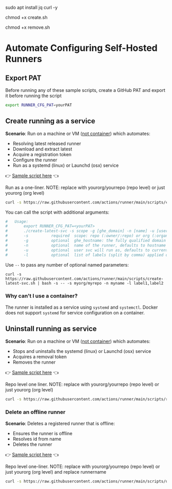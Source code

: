 sudo apt install jq curl -y

chmod +x create.sh

chmod +x remove.sh

# Automate Configuring Self-Hosted Runners

## Export PAT

Before running any of these sample scripts, create a GitHub PAT and export it before running the script

```bash
export RUNNER_CFG_PAT=yourPAT
```

## Create running as a service

**Scenario**: Run on a machine or VM ([not container](#why-cant-i-use-a-container)) which automates:

- Resolving latest released runner
- Download and extract latest
- Acquire a registration token
- Configure the runner
- Run as a systemd (linux) or Launchd (osx) service

:point_right: [Sample script here](../scripts/create-latest-svc.sh) :point_left:

Run as a one-liner. NOTE: replace with yourorg/yourrepo (repo level) or just yourorg (org level)

```bash
curl -s https://raw.githubusercontent.com/actions/runner/main/scripts/create-latest-svc.sh | bash -s yourorg/yourrepo
```

You can call the script with additional arguments:

```bash
#   Usage:
#       export RUNNER_CFG_PAT=<yourPAT>
#       ./create-latest-svc -s scope -g [ghe_domain] -n [name] -u [user] -l [labels]
#       -s          required  scope: repo (:owner/:repo) or org (:organization)
#       -g          optional  ghe_hostname: the fully qualified domain name of your GitHub Enterprise Server deployment
#       -n          optional  name of the runner, defaults to hostname
#       -u          optional  user svc will run as, defaults to current
#       -l          optional  list of labels (split by comma) applied on the runner"
```

Use `--` to pass any number of optional named parameters:

```
curl -s https://raw.githubusercontent.com/actions/runner/main/scripts/create-latest-svc.sh | bash -s -- -s myorg/myrepo -n myname -l label1,label2
```

### Why can't I use a container?

The runner is installed as a service using `systemd` and `systemctl`. Docker does not support `systemd` for service configuration on a container.

## Uninstall running as service

**Scenario**: Run on a machine or VM ([not container](#why-cant-i-use-a-container)) which automates:

- Stops and uninstalls the systemd (linux) or Launchd (osx) service
- Acquires a removal token
- Removes the runner

:point_right: [Sample script here](../scripts/remove-svc.sh) :point_left:

Repo level one liner. NOTE: replace with yourorg/yourrepo (repo level) or just yourorg (org level)

```bash
curl -s https://raw.githubusercontent.com/actions/runner/main/scripts/remove-svc.sh | bash -s yourorg/yourrepo
```

### Delete an offline runner

**Scenario**: Deletes a registered runner that is offline:

- Ensures the runner is offline
- Resolves id from name
- Deletes the runner

:point_right: [Sample script here](../scripts/delete.sh) :point_left:

Repo level one-liner. NOTE: replace with yourorg/yourrepo (repo level) or just yourorg (org level) and replace runnername

```bash
curl -s https://raw.githubusercontent.com/actions/runner/main/scripts/delete.sh | bash -s yourorg/yourrepo runnername
```
